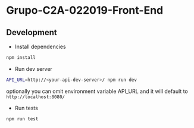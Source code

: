 # Grupo-C2A-022019-Front-End

## Development

- Install dependencies

```bash
npm install
```

- Run dev server

```bash
API_URL=http://<your-api-dev-server>/ npm run dev
```

optionally you can omit environment variable API_URL and it will default to `http://localhost:8080/`

- Run tests

```bash
npm run test
```
